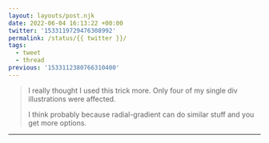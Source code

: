 ```yaml
---
layout: layouts/post.njk
date: 2022-06-04 16:13:22 +00:00
twitter: '1533119729476308992'
permalink: /status/{{ twitter }}/
tags: 
  - tweet
  - thread
previous: '1533112380766310400'
---
```


> I really thought I used this trick more. Only four of my single div illustrations were affected.
> 
> I think probably because radial-gradient can do similar stuff and you get more options.

---
